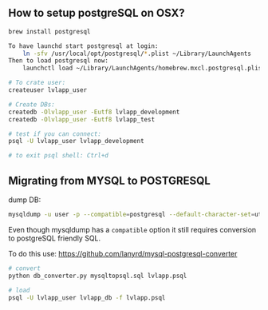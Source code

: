 ## How to setup postgreSQL on OSX?

```sh
brew install postgresql

To have launchd start postgresql at login:
    ln -sfv /usr/local/opt/postgresql/*.plist ~/Library/LaunchAgents
Then to load postgresql now:
    launchctl load ~/Library/LaunchAgents/homebrew.mxcl.postgresql.plist

```

```sh
# To crate user:
createuser lvlapp_user

# Create DBs:
createdb -Olvlapp_user -Eutf8 lvlapp_development
createdb -Olvlapp_user -Eutf8 lvlapp_test

# test if you can connect:
psql -U lvlapp_user lvlapp_development

# to exit psql shell: Ctrl+d
```


## Migrating from MYSQL to POSTGRESQL

dump DB:

```sh
mysqldump -u user -p --compatible=postgresql --default-character-set=utf8 lvlapp_production > mysqltopsql.sql
```

Even though mysqldump has a `compatible` option it still requires conversion to postgreSQL friendly SQL.

To do this use: https://github.com/lanyrd/mysql-postgresql-converter

```sh
# convert
python db_converter.py mysqltopsql.sql lvlapp.psql

# load
psql -U lvlapp_user lvlapp_db -f lvlapp.psql
```
